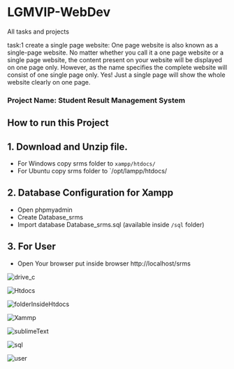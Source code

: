 
# LGMVIP-WebDev
All tasks and projects 

task:1
create a single page website:
One page website is also known as a single-page website. No matter whether you call it a one page website or a single page website, the content present on your website will be displayed on one page only. However, as the name specifies the complete website will consist of one single page only. Yes! Just a single page will show the whole website clearly on one page.


### Project Name: Student Result Management System

## How to run this Project

## 1. Download and Unzip file.
* For Windows copy srms folder to `xampp/htdocs/`
* For Ubuntu copy srms folder to `/opt/lampp/htdocs/

## 2. Database Configuration for Xampp
* Open phpmyadmin
* Create Database_srms
* Import database Database_srms.sql (available inside `/sql` folder)

## 3. For User
* Open Your browser put inside browser http://localhost/srms



![drive_c](https://user-images.githubusercontent.com/84842078/129179369-f1b8af96-a581-4db0-8734-b072cbe7c2f9.png)

![Htdocs](https://user-images.githubusercontent.com/84842078/129179583-7acceeb1-0c0f-4910-a79c-aba78e55fc6b.png)

![folderInsideHtdocs](https://user-images.githubusercontent.com/84842078/129179522-62176d1f-d1fd-473b-b480-3a1338706c0f.png)

![Xammp](https://user-images.githubusercontent.com/84842078/129179679-e4dd832e-a050-488f-8eaa-1b2e113e191d.png)

![sublimeText](https://user-images.githubusercontent.com/84842078/129179722-a29df3a5-94f8-4754-a9d8-43da1cbb7243.png)

![sql](https://user-images.githubusercontent.com/84842078/129179791-16952db0-402a-4a42-b757-8cece7dff143.png)

![user](https://user-images.githubusercontent.com/84842078/129179839-ad96126e-0ea3-4c93-a3d3-c0623677499f.png)








